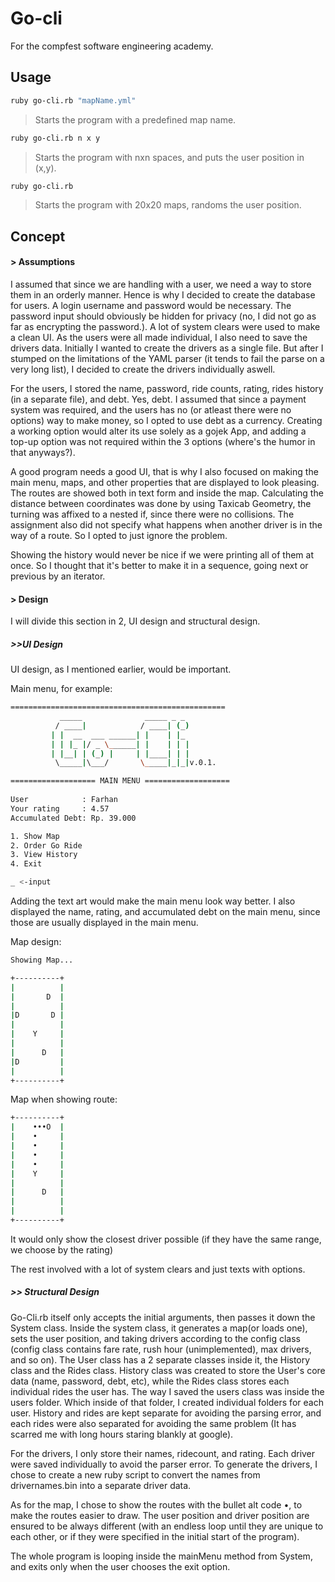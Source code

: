 # Go-cli #
For the compfest software engineering academy.


## Usage
```sh
ruby go-cli.rb "mapName.yml"
```
>Starts the program with a predefined map name.
```sh
ruby go-cli.rb n x y
```
>Starts the program with nxn spaces, and puts the user position in (x,y).
```sh 
ruby go-cli.rb
```
>Starts the program with 20x20 maps, randoms the user position.


## Concept
#### > Assumptions
I assumed that since we are handling with a user, we need a way to store them in an orderly manner. Hence is why I decided to create the database for users. A login username and password would be necessary. The password input should obviously be hidden for privacy (no, I did not go as far as encrypting the password.). A lot of system clears were used to make a clean UI. As the users were all made individual, I also need to save the drivers data. Initially I wanted to create the drivers as a single file. But after I stumped on the limitations of the YAML parser (it tends to fail the parse on a very long list), I decided to create the drivers individually aswell.

For the users, I stored the name, password, ride counts, rating, rides history (in a separate file), and debt. Yes, debt. I assumed that since a payment system was required, and the users has no (or atleast there were no options) way to make money, so I opted to use debt as a currency. Creating a working option would alter its use solely as a gojek App, and adding a top-up option was not required within the 3 options (where's the humor in that anyways?).

A good program needs a good UI, that is why I also focused on making the main menu, maps, and other properties that are displayed to look pleasing. The routes are showed both in text form and inside the map. Calculating the distance between coordinates was done by using Taxicab Geometry, the turning was affixed to a nested if, since there were no collisions. The assignment also did not specify what happens when another driver is in the way of a route. So I opted to just ignore the problem.

Showing the history would never be nice if we were printing all of them at once. So I thought that it's better to make it in a sequence, going next or previous by an iterator.

#### > Design
I will divide this section in 2, UI design and structural design.
##### >>UI Design
UI design, as I mentioned earlier, would be important.

Main menu, for example:
```sh
================================================		
    	   _____              _____ _ _ 
    	  / ____|            / ____| (_)
    	 | |  __  ___ ______| |    | |_ 
    	 | | |_ |/ _ \______| |    | | |
    	 | |__| | (_) |     | |____| | |
    	  \_____|\___/       \_____|_|_|v.0.1.

=================== MAIN MENU ===================
		
User			: Farhan
Your rating     : 4.57
Accumulated Debt: Rp. 39.000

1. Show Map
2. Order Go Ride
3. View History
4. Exit

_ <-input
```
Adding the text art would make the main menu look way better. I also displayed the name, rating, and accumulated debt on the main menu, since those are usually displayed in the main menu.

Map design:
```sh
Showing Map...

+----------+
|          |
|       D  |
|          |
|D       D |
|          |
|    Y     |
|          |
|      D   |
|D         |
|          |
+----------+
```

Map when showing route:
```sh
+----------+
|    •••O  |
|    •     | 
|    •     |
|    •     |
|    •     |
|    Y     |
|          |
|      D   |
|          |
|          |
+----------+
```
It would only show the closest driver possible (if they have the same range, we choose by the rating) 

The rest involved with a lot of system clears and just texts with options.

##### >> Structural Design
Go-Cli.rb itself only accepts the initial arguments, then passes it down the System class. Inside the system class, it generates a map(or loads one), sets the user position, and taking drivers according to the config class (config class contains fare rate, rush hour (unimplemented), max drivers, and so on). The User class has a 2 separate classes inside it, the History class and the Rides class. History class was created to store the User's core data (name, password, debt, etc), while the Rides class stores each individual rides the user has. The way I saved the users class was inside the users folder. Which inside of that folder, I created individual folders for each user. History and rides are kept separate for avoiding the parsing error, and each rides were also separated for avoiding the same problem (It has scarred me with long hours staring blankly at google).

For the drivers, I only store their names, ridecount, and rating. Each driver were saved individually to avoid the parser error. To generate the drivers, I chose to create a new ruby script to convert the names from drivernames.bin into a separate driver data.

As for the map, I chose to show the routes with the bullet alt code •, to make the routes easier to draw. The user position and driver position are ensured to be always different (with an endless loop until they are unique to each other, or if they were specified in the initial start of the program).

The whole program is looping inside the mainMenu method from System, and exits only when the user chooses the exit option.